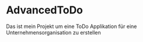 # AdvancedToDo
Das ist mein Projekt um eine ToDo Applikation für eine Unternehmensorganisation zu erstellen

